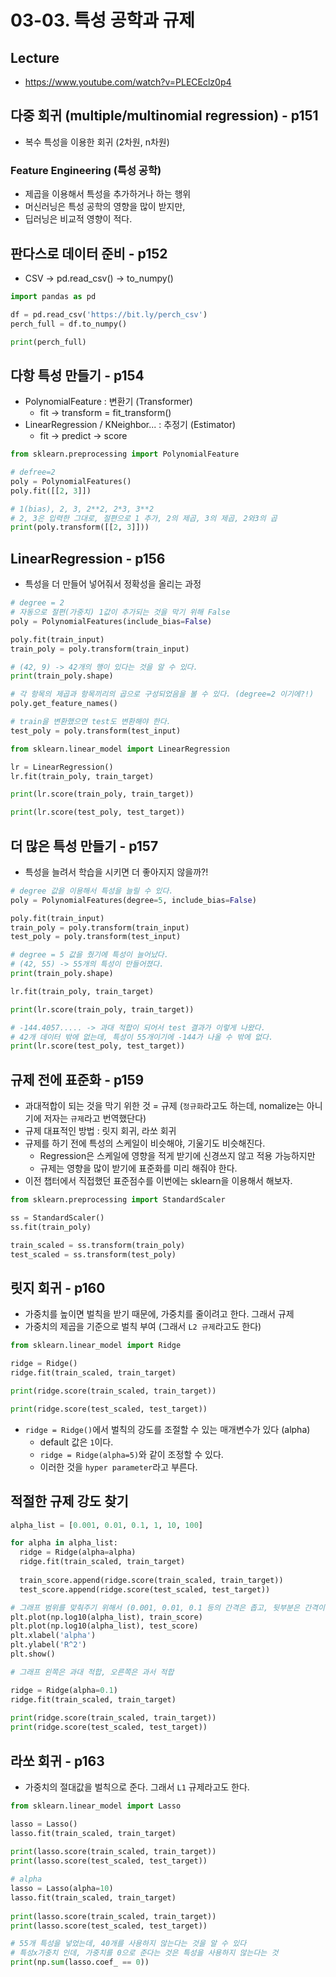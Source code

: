 # 03-03. 특성 공학과 규제


## Lecture
- https://www.youtube.com/watch?v=PLECEclz0p4


## 다중 회귀 (multiple/multinomial regression) - p151
- 복수 특성을 이용한 회귀 (2차원, n차원)

### Feature Engineering (특성 공학)
- 제곱을 이용해서 특성을 추가하거나 하는 행위
- 머신러닝은 특성 공학의 영향을 많이 받지만,
- 딥러닝은 비교적 영향이 적다.


## 판다스로 데이터 준비 - p152
- CSV -> pd.read_csv() -> to_numpy()

```python
import pandas as pd

df = pd.read_csv('https://bit.ly/perch_csv')
perch_full = df.to_numpy()

print(perch_full)
```


## 다항 특성 만들기 - p154
- PolynomialFeature : 변환기 (Transformer)
  - fit -> transform = fit_transform()
- LinearRegression / KNeighbor... : 추정기 (Estimator)
  - fit -> predict -> score

```python
from sklearn.preprocessing import PolynomialFeature

# defree=2
poly = PolynomialFeatures()
poly.fit([[2, 3]])

# 1(bias), 2, 3, 2**2, 2*3, 3**2
# 2, 3은 입력한 그대로, 절편으로 1 추가, 2의 제곱, 3의 제곱, 2와3의 곱
print(poly.transform([[2, 3]]))
```

## LinearRegression - p156
- 특성을 더 만들어 넣어줘서 정확성을 올리는 과정

```python
# degree = 2
# 자동으로 절편(가중치) 1값이 추가되는 것을 막기 위해 False
poly = PolynomialFeatures(include_bias=False)

poly.fit(train_input)
train_poly = poly.transform(train_input)

# (42, 9) -> 42개의 행이 있다는 것을 알 수 있다.
print(train_poly.shape)

# 각 항목의 제곱과 항목끼리의 곱으로 구성되었음을 볼 수 있다. (degree=2 이기에?!)
poly.get_feature_names()

# train을 변환했으면 test도 변환해야 한다.
test_poly = poly.transform(test_input)

from sklearn.linear_model import LinearRegression

lr = LinearRegression()
lr.fit(train_poly, train_target)

print(lr.score(train_poly, train_target))

print(lr.score(test_poly, test_target))
```


## 더 많은 특성 만들기 - p157
- 특성을 늘려서 학습을 시키면 더 좋아지지 않을까?!

```python
# degree 값을 이용해서 특성을 늘릴 수 있다.
poly = PolynomialFeatures(degree=5, include_bias=False)

poly.fit(train_input)
train_poly = poly.transform(train_input)
test_poly = poly.transform(test_input)

# degree = 5 값을 줬기에 특성이 늘어났다.
# (42, 55) -> 55개의 특성이 만들어졌다.
print(train_poly.shape)

lr.fit(train_poly, train_target)

print(lr.score(train_poly, train_target))

# -144.4057..... -> 과대 적합이 되어서 test 결과가 이렇게 나왔다.
# 42개 데이터 밖에 없는데, 특성이 55개이기에 -144가 나올 수 밖에 없다.
print(lr.score(test_poly, test_target))
```


## 규제 전에 표준화 - p159
- 과대적합이 되는 것을 막기 위한 것 = 규제 (`정규화`라고도 하는데, nomalize는 아니기에 저자는 `규제`라고 번역했단다)
- 규제 대표적인 방법 : 릿지 회귀, 라쏘 회귀
- 규제를 하기 전에 특성의 스케일이 비슷해야, 기울기도 비슷해진다.
  - Regression은 스케일에 영향을 적게 받기에 신경쓰지 않고 적용 가능하지만
  - 규제는 영향을 많이 받기에 표준화를 미리 해줘야 한다.
- 이전 챕터에서 직접했던 표준점수를 이번에는 sklearn을 이용해서 해보자.

```python
from sklearn.preprocessing import StandardScaler

ss = StandardScaler()
ss.fit(train_poly)

train_scaled = ss.transform(train_poly)
test_scaled = ss.transform(test_poly)
```

## 릿지 회귀 - p160
- 가중치를 높이면 벌칙을 받기 때문에, 가중치를 줄이려고 한다. 그래서 규제
- 가중치의 제곱을 기준으로 벌칙 부여 (그래서 `L2 규제`라고도 한다)

```python
from sklearn.linear_model import Ridge

ridge = Ridge()
ridge.fit(train_scaled, train_target)

print(ridge.score(train_scaled, train_target))

print(ridge.score(test_scaled, test_target))
```

- `ridge = Ridge()`에서 벌칙의 강도를 조절할 수 있는 매개변수가 있다 (alpha)
  - default 값은 `1`이다.
  - `ridge = Ridge(alpha=5)`와 같이 조정할 수 있다.
  - 이러한 것을 `hyper parameter`라고 부른다.


## 적절한 규제 강도 찾기

```python
alpha_list = [0.001, 0.01, 0.1, 1, 10, 100]

for alpha in alpha_list:
  ridge = Ridge(alpha=alpha)
  ridge.fit(train_scaled, train_target)
  
  train_score.append(ridge.score(train_scaled, train_target))
  test_score.append(ridge.score(test_scaled, test_target))

# 그래프 범위를 맞춰주기 위해서 (0.001, 0.01, 0.1 등의 간격은 좁고, 뒷부분은 간격이 넓기에 log 함수로...)
plt.plot(np.log10(alpha_list), train_score)
plt.plot(np.log10(alpha_list), test_score)
plt.xlabel('alpha')
plt.ylabel('R^2')
plt.show()

# 그래프 왼쪽은 과대 적합, 오른쪽은 과서 적합

ridge = Ridge(alpha=0.1)
ridge.fit(train_scaled, train_target)
  
print(ridge.score(train_scaled, train_target))
print(ridge.score(test_scaled, test_target))
```


## 라쏘 회귀 - p163
- 가중치의 절대값을 벌칙으로 준다. 그래서 `L1` 규제라고도 한다.

```python
from sklearn.linear_model import Lasso

lasso = Lasso()
lasso.fit(train_scaled, train_target)
  
print(lasso.score(train_scaled, train_target))
print(lasso.score(test_scaled, test_target))

# alpha
lasso = Lasso(alpha=10)
lasso.fit(train_scaled, train_target)
  
print(lasso.score(train_scaled, train_target))
print(lasso.score(test_scaled, test_target))

# 55개 특성을 넣었는데, 40개를 사용하지 않는다는 것을 알 수 있다
# 특성x가중치 인데, 가중치를 0으로 준다는 것은 특성을 사용하지 않는다는 것
print(np.sum(lasso.coef_ == 0))
```
